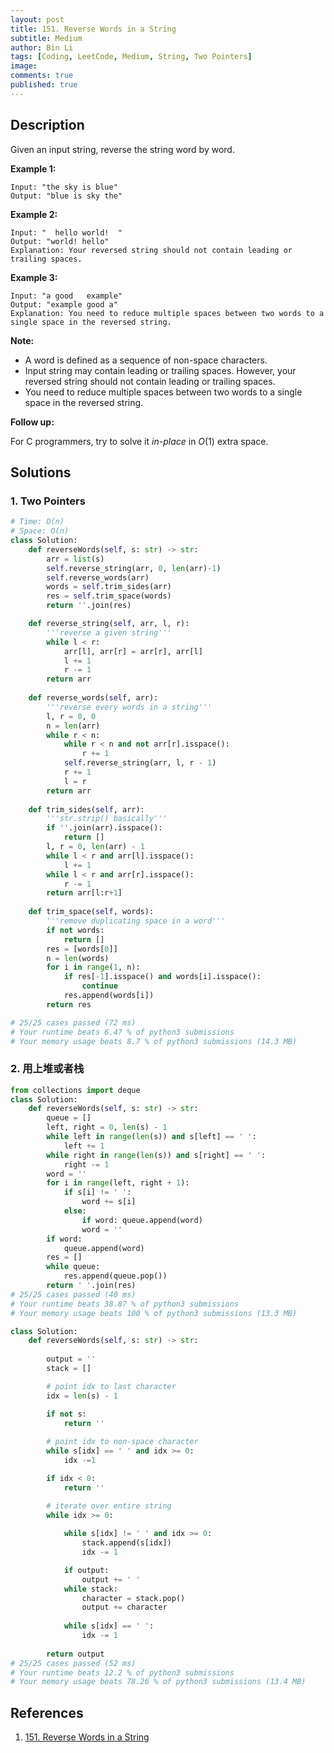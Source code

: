 ```yaml
---
layout: post
title: 151. Reverse Words in a String
subtitle: Medium
author: Bin Li
tags: [Coding, LeetCode, Medium, String, Two Pointers]
image: 
comments: true
published: true
---
```


## Description

Given an input string, reverse the string word by word.

 

**Example 1:**

```
Input: "the sky is blue"
Output: "blue is sky the"
```

**Example 2:**

```
Input: "  hello world!  "
Output: "world! hello"
Explanation: Your reversed string should not contain leading or trailing spaces.
```

**Example 3:**

```
Input: "a good   example"
Output: "example good a"
Explanation: You need to reduce multiple spaces between two words to a single space in the reversed string.
```

 

**Note:**

- A word is defined as a sequence of non-space characters.
- Input string may contain leading or trailing spaces. However, your reversed string should not contain leading or trailing spaces.
- You need to reduce multiple spaces between two words to a single space in the reversed string.

 

**Follow up:**

For C programmers, try to solve it *in-place* in *O*(1) extra space.


## Solutions
### 1. Two Pointers

```python
# Time: O(n)
# Space: O(n)
class Solution:
    def reverseWords(self, s: str) -> str:
        arr = list(s)
        self.reverse_string(arr, 0, len(arr)-1)
        self.reverse_words(arr)
        words = self.trim_sides(arr)
        res = self.trim_space(words)
        return ''.join(res)

    def reverse_string(self, arr, l, r):
        '''reverse a given string'''
        while l < r:
            arr[l], arr[r] = arr[r], arr[l]
            l += 1
            r -= 1
        return arr
    
    def reverse_words(self, arr):
        '''reverse every words in a string'''
        l, r = 0, 0
        n = len(arr)
        while r < n:
            while r < n and not arr[r].isspace():
                r += 1
            self.reverse_string(arr, l, r - 1)
            r += 1
            l = r
        return arr
    
    def trim_sides(self, arr):
        '''str.strip() basically'''
        if ''.join(arr).isspace():
            return []
        l, r = 0, len(arr) - 1
        while l < r and arr[l].isspace():
            l += 1
        while l < r and arr[r].isspace():
            r -= 1
        return arr[l:r+1]
    
    def trim_space(self, words):
        '''remove duplicating space in a word'''
        if not words:
            return []
        res = [words[0]]
        n = len(words)
        for i in range(1, n):
            if res[-1].isspace() and words[i].isspace():
                continue
            res.append(words[i])
        return res

# 25/25 cases passed (72 ms)
# Your runtime beats 6.47 % of python3 submissions
# Your memory usage beats 8.7 % of python3 submissions (14.3 MB)
```

### 2. 用上堆或者栈

```python
from collections import deque
class Solution:
    def reverseWords(self, s: str) -> str:
        queue = []
        left, right = 0, len(s) - 1
        while left in range(len(s)) and s[left] == ' ':
            left += 1
        while right in range(len(s)) and s[right] == ' ':
            right -= 1
        word = ''
        for i in range(left, right + 1):
            if s[i] != ' ':
                word += s[i]
            else:
                if word: queue.append(word)
                word = ''
        if word:
            queue.append(word)
        res = []
        while queue:
            res.append(queue.pop())
        return ' '.join(res)
# 25/25 cases passed (40 ms)
# Your runtime beats 38.87 % of python3 submissions
# Your memory usage beats 100 % of python3 submissions (13.3 MB)
```

```python
class Solution:
    def reverseWords(self, s: str) -> str:
        
        output = ''
        stack = []

        # point idx to last character
        idx = len(s) - 1

        if not s:
            return ''
        
        # point idx to non-space character
        while s[idx] == ' ' and idx >= 0:
            idx -=1

        if idx < 0:
            return ''

        # iterate over entire string
        while idx >= 0:
        
            while s[idx] != ' ' and idx >= 0:
                stack.append(s[idx])
                idx -= 1

            if output:
                output += ' '
            while stack:
                character = stack.pop()
                output += character
            
            while s[idx] == ' ':
                idx -= 1
                
        return output
# 25/25 cases passed (52 ms)
# Your runtime beats 12.2 % of python3 submissions
# Your memory usage beats 78.26 % of python3 submissions (13.4 MB)
```

## References
1. [151. Reverse Words in a String](https://leetcode.com/problems/reverse-words-in-a-string/)